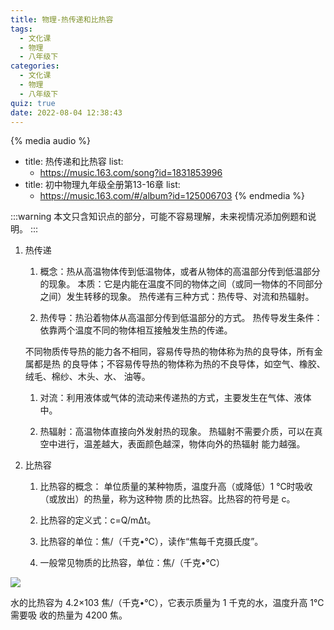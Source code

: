 ```yaml
---
title: 物理-热传递和比热容
tags:
  - 文化课
  - 物理
  - 八年级下
categories:
  - 文化课
  - 物理
  - 八年级下
quiz: true
date: 2022-08-04 12:38:43
---
```



{% media audio %}
- title: 热传递和比热容
  list:
    - https://music.163.com/song?id=1831853996
- title: 初中物理九年级全册第13-16章
  list:
    - https://music.163.com/#/album?id=125006703
{% endmedia %}


:::warning
本文只含知识点的部分，可能不容易理解，未来视情况添加例题和说明。
:::

1. 热传递 
    1. 概念：热从高温物体传到低温物体，或者从物体的高温部分传到低温部分的现象。 
本质：它是内能在温度不同的物体之间（或同一物体的不同部分之间）发生转移的现象。 
热传递有三种方式：热传导、对流和热辐射。 

    1. 热传导：热沿着物体从高温部分传到低温部分的方式。 热传导发生条件：依靠两个温度不同的物体相互接触发生热的传递。 

    不同物质传导热的能力各不相同，容易传导热的物体称为热的良导体，所有金属都是热 的良导体；不容易传导热的物体称为热的不良导体，如空气、橡胶、绒毛、棉纱、木头、水、 油等。 

    1. 对流：利用液体或气体的流动来传递热的方式，主要发生在气体、液体中。 

    1. 热辐射：高温物体直接向外发射热的现象。 热辐射不需要介质，可以在真空中进行，温差越大，表面颜色越深，物体向外的热辐射 能力越强。 

2. 比热容 
    1. 比热容的概念： 单位质量的某种物质，温度升高（或降低）1 ℃时吸收（或放出）的热量，称为这种物 质的比热容。比热容的符号是 c。 

    1. 比热容的定义式：c=Q/mΔt。 

    1. 比热容的单位：焦/（千克•℃），读作“焦每千克摄氏度”。 

    1. 一般常见物质的比热容，单位：焦/（千克•℃） 

![](https://cdn.jsdelivr.net/gh/Aaron-mhx/cdn@master/ivmsg2022-08-27-18-30-47-图片1.svg)

水的比热容为 4.2×103 焦/（千克•℃），它表示质量为 1 千克的水，温度升高 1℃需要吸 收的热量为 4200 焦。